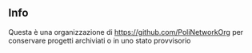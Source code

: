 ## Info

Questa è una organizzazione di https://github.com/PoliNetworkOrg per conservare progetti archiviati o in uno stato provvisorio
